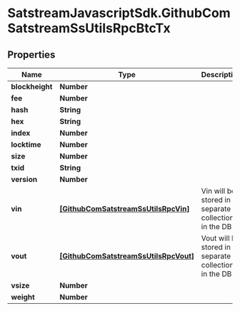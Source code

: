 # SatstreamJavascriptSdk.GithubComSatstreamSsUtilsRpcBtcTx

## Properties
Name | Type | Description | Notes
------------ | ------------- | ------------- | -------------
**blockheight** | **Number** |  | [optional] 
**fee** | **Number** |  | [optional] 
**hash** | **String** |  | [optional] 
**hex** | **String** |  | [optional] 
**index** | **Number** |  | [optional] 
**locktime** | **Number** |  | [optional] 
**size** | **Number** |  | [optional] 
**txid** | **String** |  | [optional] 
**version** | **Number** |  | [optional] 
**vin** | [**[GithubComSatstreamSsUtilsRpcVin]**](GithubComSatstreamSsUtilsRpcVin.md) | Vin will be stored in a separate collection in the DB | [optional] 
**vout** | [**[GithubComSatstreamSsUtilsRpcVout]**](GithubComSatstreamSsUtilsRpcVout.md) | Vout will be stored in a separate collection in the DB | [optional] 
**vsize** | **Number** |  | [optional] 
**weight** | **Number** |  | [optional] 
